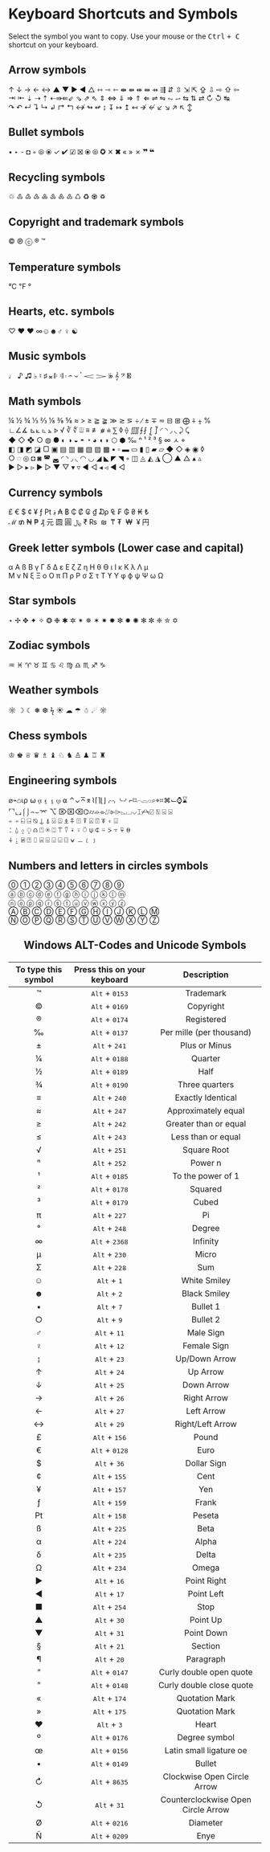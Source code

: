 # Keyboard Shortcuts and Symbols  

Select the symbol you want to copy. Use your mouse or the <kbd>Ctrl</kbd> <kbd> + </kbd> <kbd>C</kbd> shortcut on your keyboard.  

<!-- toc -->

## Arrow symbols  

↑ ↓ → ← ↔ ▲ ▼ ► ◄ △ ⇿ ⇾ ⇽ ⇼ ⇻ ⇺ ⇹ ⇸ ⇶ ⇵ ⇳ ⇲ ⇱ ⇪ ⇩ ⇨ ⇧ ⇦  
⇥ ⇤ ⇣ ⇢ ⇡ ⇠⇛⇚⇙ ⇘ ⇗ ⇖ ⇕ ⇔ ⇓ ⇒ ⇑ ⇐ ⇌ ⇋ ⥊ ⥋ ⇆ ⇅ ⇄ ↻ ↺ ↹  
↷ ↶ ↵ ↴ ↳ ↲ ↱ ↰ ↮ ↬ ↫ ↨ ↧ ↦ ↥ ↤ ↛ ↚ ↙ ↘ ↗ ↖ ↕  

## Bullet symbols  

• ‣ ⁃ ◘ ◦ ⦾ ⦿ ✓ ✔ ☑ ☒ ⦿ ⦾ ✪ ☓ ✖ « » ✗ ❞ ❝

## Recycling symbols  

♲ ♳ ♴ ♵ ♶ ♷ ♸ ♹ ♺ ♻ ♼ ♽

## Copyright and trademark symbols  

© ℗ ⓒ ® ™

## Temperature symbols  

℃ ℉ °

## Hearts, etc. symbols  

♡ ♥ ❤ ∞☺☻♂ ♀ ☯

## Music symbols  

♩ ♪ ♫ ♭ ♮ ♯ 𝄪 𝄆 𝄇 𝄈 𝄐 𝄑 𝄒 𝆒 𝆓 𝄫 𝄞 𝄢 𝄡

## Math symbols  

¼ ½ ¾ ⅓ ⅔ ⅛ ⅜ ⅝ ≈ > ≥ ≧ ≩ ≫ ≳ ⋝ ÷ ∕ ± ∓ ≂ ⊟ ⊞ ⨁ ⨤ ⨦ %  
 ∟∠∡ ⊾⟀ ⦜ ⦛ ⦠ √ ∛ ∜ ⍍ ≡ ≢ ⧥ ⩧ ⅀ ◊ ⟠ ⨌⨍⨏ ⨜ ⨛ ◜ ◝ ◞ ◟ ⤸ ⤹  
 ◆ ◇ ❖ ○ ◍ ● ◐ ◑ ◒ ◓ ◔ ◕ ◖ ◗ ⬡ ⬢ ‰ ⁿ ¹ ² ³ § ∞ ㅅ ⌖  
 ◧ ◨ ◩ ◪ ▢ ▣ ▤ ▥ ▦ ▧ ▨ ▩ ▪ ▫ ▬ ▭ ▮ ▯ ▰ ▱ ◆ ◇ ◈ ◉ ◊  
 ○ ◌ ◎ ◘ ◙ ◚ ◛ ◜ ◝ ◞ ◟ ◠ ◡ ◢ ◣ ◤ ◥ ◦ ◫ ◬ ◭ ◮ ◯ ▲ △ ▴ ▵  
 ▶ ▷ ▸ ▹ ► ▻ ▼ ▽ ▾ ▿ ◀ ◁ ◂ ◃ ◄ ◅

## Currency symbols  

£ € $ ¢ ¥ ƒ ₧ ؋ ₳ ฿ ₵ ₡ ₢ ₫ ₯ ₠ ₣ ₲ ₴ ₭ ₺  
ℳ ₥ ₦ ₱ ₰ 元 圆 圓 ﷼ ​​₹ ₨ ​ ₪ ​ ​₸ ​₮ ​ ₩ ​ ¥ ​円

## Greek letter symbols (Lower case and capital)  

α Α ß Β γ Γ δ Δ ε Ε ζ Ζ η Η θ ϴ ι Ι κ Κ λ Λ μ  
Μ ν Ν ξ Ξ ο Ο π Π ρ Ρ σ Σ τ Τ ϒ Υ φ ϕ ψ Ψ ω Ω

## Star symbols  

⋆ ✢ ✥ ✦ ✧ ❂ ❉ ✱ ✲ ✴ ✵ ✶ ✷ ✸ ❇ ✹ ✺ ✻ ✼ ❈ ✮ ✡

## Zodiac symbols  

♒ ♓ ♈ ♉ ♊ ♋ ♌ ♍ ♎ ♏ ♐ ♑

## Weather symbols  

☼ ☽ ☾ ❅ ❆ ϟ ☀ ☁ ☂ ☃ ☄ ☼

## Chess symbols  

♔ ♚ ♕ ♛ ♗ ♝ ♘ ♞ ♙ ♟ ♖ ♜

## Engineering symbols  

⌀⌁⌂⍳⍴ ⍵ ⍶ ⍷ ⍸ ⍹ ⍺ ⌃⌄⌅⌆⌇⌈⌉⌊⌋⌌⌍⌎⌏⌐⌑⌒⌓⌔⌕⌖⌗⌘⌙⌚⌛  
⌜⌝⌞⌟⌠⌡⌢⌣⌤ ⌥ ⌦⌧⌫⌬⌭⌮⌯⌰⌱⌲⌳⌴⌵⌶⌿⍀⍁ ⍂ ⍃ ⍄  
⍅ ⍆ ⍇ ⍈ ⍉ ⍊ ⍋ ⍌ ⍍ ⍎ ⍏ ⍐ ⍒ ⍓ ⍔ ⍕ ⍖ ⍗  
⍘ ⍙ ⍚ ⍜ ⍝ ⍞ ⍟ ⍠ ⍡ ⍢ ⍣ ⍤ ⍥ ⍦ ⍧ ⍨ ⍩ ⍪ ⍫ ⍬  
⍭ ⍮ ⍯ ⍰ ⌷ ⌸ ⌹ ⌺ ⌻ ⌼ ⍱ ﹘﹝﹞  

## Numbers and letters in circles symbols  

⓪ ① ② ③ ④ ⑤ ⑥ ⑦ ⑧ ⑨  
ⓐ ⓑ ⓒ ⓓ ⓔ ⓕ ⓖ ⓗ ⓘ ⓙ ⓚ ⓛ ⓜ  
ⓝ ⓞ ⓟ ⓠ ⓡ ⓢ ⓣ ⓤ ⓥ ⓦ ⓧ ⓨ ⓩ  
Ⓐ Ⓑ Ⓒ Ⓓ Ⓔ Ⓕ Ⓖ Ⓗ Ⓘ Ⓙ Ⓚ Ⓛ Ⓜ  
Ⓝ Ⓞ Ⓟ Ⓠ Ⓡ Ⓢ Ⓣ Ⓤ Ⓥ Ⓦ Ⓧ Ⓨ Ⓩ  

## <p style="text-align:center;">Windows ALT-Codes and Unicode Symbols</p>  

|To type this symbol| Press this on your keyboard| Description  |  
|:---:|:---:|:---:|
|™| <kbd>Alt</kbd> + <kbd>0153</kbd> | Trademark |  
|©| <kbd>Alt</kbd> + <kbd>0169</kbd> | Copyright |  
|®| <kbd>Alt</kbd> + <kbd>0174</kbd> | Registered |  
|‰| <kbd>Alt</kbd> + <kbd>0137</kbd> | Per mille (per thousand) |  
|±| <kbd>Alt</kbd> + <kbd>241</kbd> | Plus or Minus |  
|¼| <kbd>Alt</kbd> + <kbd>0188</kbd> | Quarter |  
|½| <kbd>Alt</kbd> + <kbd>0189</kbd> | Half |  
|¾| <kbd>Alt</kbd> + <kbd>0190</kbd> | Three quarters |  
|≡| <kbd>Alt</kbd> + <kbd>240</kbd> | Exactly Identical |  
|≈| <kbd>Alt</kbd> + <kbd>247</kbd> | Approximately equal |  
|≥| <kbd>Alt</kbd> + <kbd>242</kbd> | Greater than or equal |  
|≤| <kbd>Alt</kbd> + <kbd>243</kbd> | Less than or equal |  
|√| <kbd>Alt</kbd> + <kbd>251</kbd> | Square Root |  
|ⁿ| <kbd>Alt</kbd> + <kbd>252</kbd> | Power n |  
|¹| <kbd>Alt</kbd> + <kbd>0185</kbd> | To the power of 1 |  
|²| <kbd>Alt</kbd> + <kbd>0178</kbd> | Squared |  
|³| <kbd>Alt</kbd> + <kbd>0179</kbd> | Cubed |  
|π| <kbd>Alt</kbd> + <kbd>227</kbd> | Pi |  
|°| <kbd>Alt</kbd> + <kbd>248</kbd> | Degree |  
|∞| <kbd>Alt</kbd> + <kbd>2368</kbd> |Infinity |
|µ| <kbd>Alt</kbd> + <kbd>230</kbd> | Micro |  
|Σ| <kbd>Alt</kbd> + <kbd>228</kbd> | Sum |  
|☺|	<kbd>Alt</kbd> + <kbd>1</kbd> | White Smiley |  
|☻|	<kbd>Alt</kbd> + <kbd>2</kbd> | Black Smiley |  
|•| <kbd>Alt</kbd> + <kbd>7</kbd> | Bullet 1 |  
|○| <kbd>Alt</kbd> + <kbd>9</kbd> | Bullet 2 |  
|♂|	<kbd>Alt</kbd> + <kbd>11</kbd> | Male Sign |  
|♀|	<kbd>Alt</kbd> + <kbd>12</kbd> | Female Sign |  
|↨| <kbd>Alt</kbd> + <kbd>23</kbd> | Up/Down Arrow |  
|↑| <kbd>Alt</kbd> + <kbd>24</kbd> | Up Arrow |  
|↓| <kbd>Alt</kbd> + <kbd>25</kbd> | Down Arrow |  
|→| <kbd>Alt</kbd> + <kbd>26</kbd> | Right Arrow |  
|←| <kbd>Alt</kbd> + <kbd>27</kbd> | Left Arrow |  
|↔| <kbd>Alt</kbd> + <kbd>29</kbd> | Right/Left Arrow |  
|£| <kbd>Alt</kbd> + <kbd>156</kbd> | Pound |  
|€| <kbd>Alt</kbd> + <kbd>0128</kbd> | Euro |  
|$| <kbd>Alt</kbd> + <kbd>36</kbd> | Dollar Sign |  
|¢| <kbd>Alt</kbd> + <kbd>155</kbd> | Cent |  
|¥| <kbd>Alt</kbd> + <kbd>157</kbd> | Yen |  
|ƒ| <kbd>Alt</kbd> + <kbd>159</kbd> | Frank |  
|₧| <kbd>Alt</kbd> + <kbd>158</kbd> | Peseta |  
|ß| <kbd>Alt</kbd> + <kbd>225</kbd> | Beta |  
|α| <kbd>Alt</kbd> + <kbd>224</kbd> | Alpha |  
|δ| <kbd>Alt</kbd> + <kbd>235</kbd> | Delta |  
|Ω| <kbd>Alt</kbd> + <kbd>234</kbd> | Omega |  
|►| <kbd>Alt</kbd> + <kbd>16</kbd> | Point Right |  
|◄| <kbd>Alt</kbd> + <kbd>17</kbd> | Point Left |  
|■| <kbd>Alt</kbd> + <kbd>254</kbd> | Stop |  
|▲| <kbd>Alt</kbd> + <kbd>30</kbd> | Point Up |  
|▼| <kbd>Alt</kbd> + <kbd>31</kbd> | Point Down |  
|§| <kbd>Alt</kbd> + <kbd>21</kbd> | Section |  
|¶| <kbd>Alt</kbd> + <kbd>20</kbd> | Paragraph |  
|“| <kbd>Alt</kbd> + <kbd>0147</kbd> | Curly double open quote |  
|”| <kbd>Alt</kbd> + <kbd>0148</kbd> | Curly double close quote |  
|«| <kbd>Alt</kbd> + <kbd>174</kbd> | Quotation Mark |  
|»| <kbd>Alt</kbd> + <kbd>175</kbd> | Quotation Mark |  
|♥| <kbd>Alt</kbd> + <kbd>3</kbd>| Heart |
|º| <kbd>Alt</kbd> + <kbd>0176</kbd> | Degree symbol |  
|œ| <kbd>Alt</kbd> + <kbd>0156</kbd> | Latin small ligature oe |  
|•| <kbd>Alt</kbd> + <kbd>0149</kbd> | Bullet |  
|↻| <kbd>Alt</kbd> + <kbd>8635</kbd> | Clockwise Open Circle Arrow |  
|↺| <kbd>Alt</kbd> + <kbd>31</kbd> | Counterclockwise Open Circle Arrow |  
|Ø| <kbd>Alt</kbd> + <kbd>0216</kbd> | Diameter |  
|Ñ| <kbd>Alt</kbd> + <kbd>0209</kbd> | Enye |  
